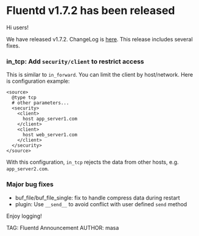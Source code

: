 # Fluentd v1.7.2 has been released

Hi users!

We have released v1.7.2. ChangeLog is [here](https://github.com/fluent/fluentd/blob/master/CHANGELOG.md).
This release includes several fixes.

### in\_tcp: Add `security/client` to restrict access

This is similar to `in_forward`. You can limit the client by host/network.
Here is configuration example:

```
<source>
  @type tcp
  # other parameters...
  <security>
    <client>
      host app_server1.com
    </client>
    <client>
      host web_server1.com
    </client>
  </security>
</source>
```

With this configuration, `in_tcp` rejects the data from other hosts, e.g. `app_server2.com`.

### Major bug fixes

- buf\_file/buf\_file\_single: fix to handle compress data during restart
- plugin: Use `__send__` to avoid conflict with user defined `send` method

Enjoy logging!


TAG: Fluentd Announcement
AUTHOR: masa
